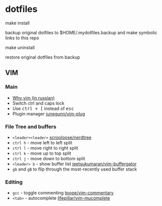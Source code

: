# dotfiles

make install

backup original dotfiles to $HOME/.mydotfiles.backup and make symbolic links to this repo

make uninstall

restore original dotfiles from backup

## VIM

### Main

* [Why vim (in russian)](https://guides.hexlet.io/vim/)
* Switch ctrl and caps lock
* Use <kbd>ctrl + [</kbd> instead of <kbd>esc</kdb>
* Plugin manager [junegunn/vim-plug](https://github.com/junegunn/vim-plug)

### File Tree and buffers

* `<leader><leader>` [scrooloose/nerdtree](https://github.com/scrooloose/nerdtree)
* `ctrl h` - move left to left split
* `ctrl l` - move right to right split
* `ctrl k` - move up to top split
* `ctrl j` - move down to bottom split
* `<leader> b` - show buffer list [jeetsukumaran/vim-buffergator](https://github.com/jeetsukumaran/vim-buffergator)
* `gb` and `gB` to flip through the most-recently used buffer stack

### Editing

* `gcc` - toggle commenting [tpope/vim-commentary](https://github.com/tpope/vim-commentary)
* `<tab>` - autocomplete [lifepillar/vim-mucomplete](https://github.com/lifepillar/vim-mucomplete)
